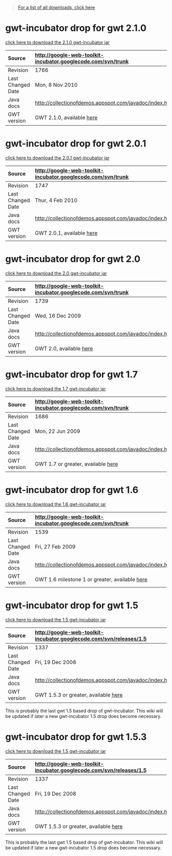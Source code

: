 > [For a list of all downloads, click here](http://code.google.com/p/google-web-toolkit-incubator/downloads/list?can=2&q=&colspec=Filename+Summary+Uploaded+Size+DownloadCount)

# gwt-incubator drop for gwt 2.1.0 #

[click here to download the 2.1.0 gwt-incubator jar](http://google-web-toolkit-incubator.googlecode.com/files/gwt-incubator-20101117-r1766.jar)

| Source | http://google-web-toolkit-incubator.googlecode.com/svn/trunk |
|:-------|:-------------------------------------------------------------|
| Revision | 1766                                                         |
| Last Changed Date | Mon, 8 Nov 2010                                              |
| Java docs | http://collectionofdemos.appspot.com/javadoc/index.html      |
| GWT version | GWT 2.1.0, available [here](http://code.google.com/p/google-web-toolkit/downloads/list?can=1&q=2.1.0&sort=-downloadcount&colspec=Filename+Summary+Uploaded+Size+DownloadCount) |

# gwt-incubator drop for gwt 2.0.1 #

[click here to download the 2.0.1 gwt-incubator jar](http://google-web-toolkit-incubator.googlecode.com/files/gwt-incubator-20100204-r1747.jar)

| Source | http://google-web-toolkit-incubator.googlecode.com/svn/trunk |
|:-------|:-------------------------------------------------------------|
| Revision | 1747                                                         |
| Last Changed Date | Thur, 4 Feb 2010                                             |
| Java docs | http://collectionofdemos.appspot.com/javadoc/index.html      |
| GWT version | GWT 2.0.1, available [here](http://code.google.com/p/google-web-toolkit/downloads/list?can=1&q=2.0.1&sort=-downloadcount&colspec=Filename+Summary+Uploaded+Size+DownloadCount) |

# gwt-incubator drop for gwt 2.0 #

[click here to download the 2.0 gwt-incubator jar](http://google-web-toolkit-incubator.googlecode.com/files/gwt-incubator-20091216-r1739.jar)

| Source | http://google-web-toolkit-incubator.googlecode.com/svn/trunk |
|:-------|:-------------------------------------------------------------|
| Revision | 1739                                                         |
| Last Changed Date | Wed, 16 Dec 2009                                             |
| Java docs | http://collectionofdemos.appspot.com/javadoc/index.html      |
| GWT version | GWT 2.0, available [here](http://code.google.com/p/google-web-toolkit/downloads/list?can=1&q=2.0&sort=-downloadcount&colspec=Filename+Summary+Uploaded+Size+DownloadCount) |

# gwt-incubator drop for gwt 1.7 #

[click here to download the 1.7 gwt-incubator jar](http://google-web-toolkit-incubator.googlecode.com/files/gwt-incubator-july-14-2009.jar)

| Source | http://google-web-toolkit-incubator.googlecode.com/svn/trunk |
|:-------|:-------------------------------------------------------------|
| Revision | 1686                                                         |
| Last Changed Date | Mon, 22 Jun 2009                                             |
| Java docs | http://collectionofdemos.appspot.com/javadoc/index.html      |
| GWT version | GWT 1.7 or greater, available [here](http://code.google.com/p/google-web-toolkit/downloads/list?can=1&q=1.7&sort=-downloadcount&colspec=Filename+Summary+Uploaded+Size+DownloadCount) |

# gwt-incubator drop for gwt 1.6 #

[click here to download the 1.6 gwt-incubator jar](http://google-web-toolkit-incubator.googlecode.com/files/gwt-incubator-march-02-2009.jar)

| Source | http://google-web-toolkit-incubator.googlecode.com/svn/trunk |
|:-------|:-------------------------------------------------------------|
| Revision | 1539                                                         |
| Last Changed Date | Fri, 27 Feb 2009                                             |
| Java docs | http://collectionofdemos.appspot.com/javadoc/index.html      |
| GWT version | GWT 1.6 milestone 1 or greater, available [here](http://code.google.com/p/google-web-toolkit/downloads/list?can=4&q=1.6&sort=-downloadcount&colspec=Filename%20Summary%20Uploaded%20Size%20DownloadCount) |

# gwt-incubator drop for gwt 1.5 #


[click here to download the 1.5 gwt-incubator jar](http://google-web-toolkit-incubator.googlecode.com/files/gwt-incubator_1-5_Dec_28.jar)

| Source | http://google-web-toolkit-incubator.googlecode.com/svn/releases/1.5 |
|:-------|:--------------------------------------------------------------------|
| Revision | 1337                                                                |
| Last Changed Date | Fri, 19 Dec 2008                                                    |
| Java docs | http://collectionofdemos.appspot.com/javadoc/index.html             |
| GWT version | GWT 1.5.3 or greater, available [here](http://code.google.com/p/google-web-toolkit/downloads/list) |

This is probably the last gwt 1.5 based drop of gwt-incubator. This wiki will be updated if later a new gwt-incubator 1.5 drop does become necessary.



# gwt-incubator drop for gwt 1.5.3 #

[click here to download the 1.5 gwt-incubator jar](http://google-web-toolkit-incubator.googlecode.com/files/gwt-incubator_1-5_Dec_28.jar)

| Source | http://google-web-toolkit-incubator.googlecode.com/svn/releases/1.5 |
|:-------|:--------------------------------------------------------------------|
| Revision | 1337                                                                |
| Last Changed Date | Fri, 19 Dec 2008                                                    |
| Java docs | http://collectionofdemos.appspot.com/javadoc/index.html             |
| GWT version | GWT 1.5.3 or greater, available [here](http://code.google.com/p/google-web-toolkit/downloads/list) |

This is probably the last gwt 1.5 based drop of gwt-incubator. This wiki will be updated if later a new gwt-incubator 1.5 drop does become necessary.

